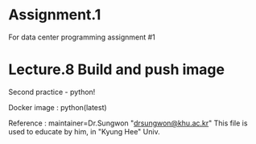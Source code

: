 # Assignment.1
For data center programming assignment #1

# Lecture.8 Build and push image
Second practice - python!

Docker image : python(latest)

Reference : 
maintainer=Dr.Sungwon "drsungwon@khu.ac.kr"
This file is used to educate by him, in "Kyung Hee" Univ.
